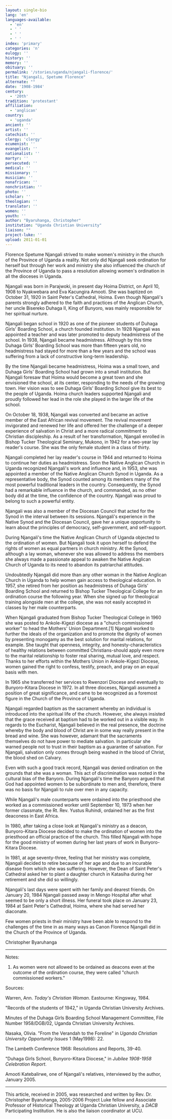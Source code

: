 ```yaml
---
layout: single-bio
lang: 'en'
languages-available:
  - 'en'
  - ' '
  - ' '
  - ' '
index: 'primary'
categories: 'n'
eulogy: ''
history: ''
memory: ''
obituary: ''
permalink: '/stories/uganda/njangali-florence/'
title: "Njangali, Spetume Florence"
alternate: ""
date: '1908-1984'
century:
  - '20th'
tradition: 'protestant'
affiliation:
  - 'anglican'
country:
  - 'uganda'
ancient: ''
artist: ''
catechist: ''
clergy: 'clergy'
ecumenist: ''
evangelist: ''
nationalist: ''
martyr: ''
persecuted: ''
medical: ''
missionary: ''
musician: ''
nonafrican: ''
nonchristian: ''
photo: ''
scholar: ''
theologian: ''
translator: ''
women: ''
youth: ''
author: "Byaruhanga, Christopher"
institution: "Uganda Christian University"
liaison: ""
project-luke: ''
upload: 2011-01-01
---
```




Florence Spetume Njangali strived to make women's ministry in the church of the Province of Uganda a reality. Not only did Njangali seek ordination for herself but through her work and ministry she also influenced the church of the Province of Uganda to pass a resolution allowing women's ordination in all the dioceses in Uganda.

Njangali was born in Parajwoki, in present day Hoima District, on April 10, 1908 to Nyakwebara and Eva Kacungira Amooti. She was baptized on October 31, 1920 in Saint Peter's Cathedral, Hoima. Even though Njangali's parents strongly adhered to the faith and practices of the Anglican Church, her uncle Bisereko Duhaga II, King of Bunyoro, was mainly responsible for her spiritual nurture.

Njangali began school in 1920 as one of the pioneer students of Duhaga Girls' Boarding School, a church founded institution. In 1928 Njangali was appointed a teacher and was later promoted to deputy headmistress of the school. In 1938, Njangali became headmistress. Although by this time Duhaga Girls' Boarding School was more than fifteen years old, no headmistress had stayed for more than a few years and the school was suffering from a lack of constructive long-term leadership.

By the time Njangali became headmistress, Hoima was a small town, and Duhaga Girls' Boarding School had grown into a small institution. But Njangali foresaw that Hoima would become a great town and she envisioned the school, at its center, responding to the needs of the growing town. Her vision was to see Duhaga Girls' Boarding School give its best to the people of Uganda. Hoima church leaders supported Njangali and proudly followed her lead in the role she played in the larger life of the school.

On October 18, 1938, Njangali was converted and became an active member of the East African revival movement. The revival movement invigorated and renewed her life and offered her the challenge of a deeper experience of salvation in Christ and a more radical commitment to Christian discipleship. As a result of her transformation, Njangali enrolled in Bishop Tucker Theological Seminary, Mukono, in 1942 for a two-year lay reader's course. She was the only female student in a class of thirty.

Njangali completed her lay reader's course in 1944 and returned to Hoima to continue her duties as headmistress. Soon the Native Anglican Church in Uganda recognized Njangali's work and influence and, in 1953, she was appointed a member of the Native Anglican Church Synod in Uganda. As a representative body, the Synod counted among its members many of the most powerful traditional leaders in the country. Consequently, the Synod had a remarkable influence in the church, and commanded, as no other body did at the time, the confidence of the country. Njangali was proud to belong to such a powerful entity.

Njangali was also a member of the Diocesan Council that acted for the Synod in the interval between its sessions. Njangali's experience in the Native Synod and the Diocesan Council, gave her a unique opportunity to learn about the principles of democracy, self-government, and self-support.

During Njangali's time the Native Anglican Church of Uganda objected to the ordination of women. But Njangali took it upon herself to defend the rights of women as equal partners in church ministry. At the Synod, although a lay woman, whenever she was allowed to address the members she always made a passionate appeal to awaken the Native Anglican Church of Uganda to its need to abandon its patriarchal attitudes.

Undoubtedly Njangali did more than any other woman in the Native Anglican Church in Uganda to help women gain access to theological education. In 1957, she retired from her position as headmistress of Duhaga Girls' Boarding School and returned to Bishop Tucker Theological College for an ordination course the following year. When she signed up for theological training alongside men at the college, she was not easily accepted in classes by her male counterparts.

When Njangali graduated from Bishop Tucker Theological College in 1960 she was posted to Ankole-Kigezi diocese as a "church commissioned worker" to head the Mothers' Union Department.[1] Njangali worked to further the ideals of the organization and to promote the dignity of women by presenting monogamy as the best solution for marital relations, for example. She taught that openness, integrity, and honesty-characteristics of healthy relations between committed Christians-should apply even more to the marital relationship to foster real sharing, mutual love, and respect. Thanks to her efforts within the Mothers Union in Ankole-Kigezi Diocese, women gained the right to confess, testify, preach, and pray on an equal basis with men.

In 1965 she transferred her services to Rwenzori Diocese and eventually to Bunyoro-Kitara Diocese in 1972. In all three dioceses, Njangali assumed a position of great significance, and came to be recognized as a foremost figure in the Church of the Province of Uganda.

Njangali regarded baptism as the sacrament whereby an individual is introduced into the spiritual life of the church. However, she always insisted that the grace received at baptism had to be worked out in a visible way. In regards to the Eucharist, Njangali believed in the real presence, the doctrine whereby the body and blood of Christ are in some way really present in the bread and wine. She was however, adamant that the sacraments themselves do not have power to mediate salvation. In particular she warned people not to trust in their baptism as a guarantee of salvation. For Njangali, salvation only comes through being washed in the blood of Christ, the blood shed on Calvary.

Even with such a good track record, Njangali was denied ordination on the grounds that she was a woman. This act of discrimination was rooted in the cultural bias of the Banyoro. During Njangali's time the Banyoro argued that God had appointed women to be subordinate to men and, therefore, there was no basis for Njangali to rule over men in any capacity.

While Njangali's male counterparts were ordained into the priesthood she worked as a commissioned worker until September 10, 1973 when her former classmate, the Rt. Rev. Yustus Ruhindi, ordained her as the first deaconess in East Africa.

In 1980, after taking a close look at Njangali's ministry as a deacon, Bunyoro-Kitara Diocese decided to make the ordination of women into the priesthood an official practice of the church. This filled Njangali with hope for the good ministry of women during her last years of work in Bunyoro-Kitara Diocese.

In 1981, at age seventy-three, feeling that her ministry was complete, Njangali decided to retire because of her age and due to an incurable disease from which she was suffering. However, the Dean of Saint Peter's Cathedral asked her to plant a daughter church in Katasiha during her retirement and she did so willingly.

Njangali's last days were spent with her family and dearest friends. On January 20, 1984 Njangali passed away in Mengo Hospital after what seemed to be only a short illness. Her funeral took place on January 23, 1984 at Saint Peter's Cathedral, Hoima, where she had served her diaconate.

Few women priests in their ministry have been able to respond to the challenges of the time in as many ways as Canon Florence Njangali did in the Church of the Province of Uganda.

Christopher Byaruhanga

---

Notes:

1. As women were not allowed to be ordained as deacons even at the outcome of the ordination course, they were called "church commissioned workers."

Sources:

Warren, Ann. *Today's Christian Woman.* Eastourne: Kingsway, 1984.

"Records of the students of 1942," in Uganda Christian University Archives.

Minutes of the Duhaga Girls Boarding School Management Committee, File Number
1958/DGB/02, Uganda Christian University Archives.

Nasaka, Olivia. "From the Verandah to the Foreline" in *Uganda Christian University
Opportunity Issues* 1 (May1998): 22.

The Lambeth Conference 1968: Resolutions and Reports, 39-40.

"Duhaga Girls School, Bunyoro-Kitara Diocese," in *Jubilee 1908-1958 Celebration Report*.

Amooti Katebalirwe, one of Njangali's relatives, interviewed by the author, January 2005.

---

This article, received in 2005, was researched and written by Rev. Dr. Christopher Byaruhanga, 2005-2006 Project Luke fellow and Associate Professor of Historical Theology at Uganda Christian University, a *DACB* Participating Institution. He is also the liaison coordinator at UCU.
